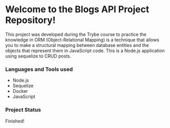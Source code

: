 # Welcome to the Blogs API Project Repository!

This project was developed during the Trybe course to practice the knowledge in ORM (Object-Relational Mapping) is a technique that allows you to make a structural mapping between database entities and the objects that represent them in JavaScript code. This is a Node.js application using sequelize to CRUD posts.

### Languages and Tools used

- Node.js
- Sequelize
- Docker
- JavaScript

### Project Status

Finished!
